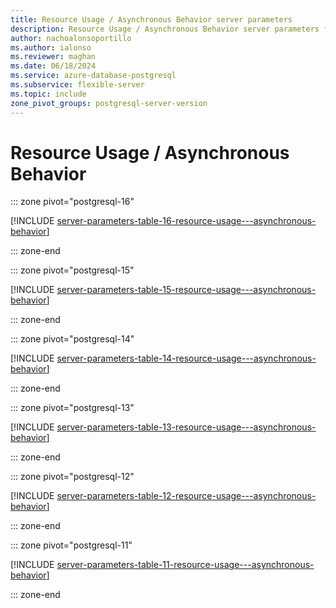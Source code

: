 ```yaml
---
title: Resource Usage / Asynchronous Behavior server parameters
description: Resource Usage / Asynchronous Behavior server parameters for Azure Database for PostgreSQL - Flexible Server.
author: nachoalonsoportillo
ms.author: ialonso
ms.reviewer: maghan
ms.date: 06/18/2024
ms.service: azure-database-postgresql
ms.subservice: flexible-server
ms.topic: include
zone_pivot_groups: postgresql-server-version
---
```

# Resource Usage / Asynchronous Behavior


::: zone pivot="postgresql-16"

[!INCLUDE [server-parameters-table-16-resource-usage---asynchronous-behavior](./includes/server-parameters-table-16-resource-usage---asynchronous-behavior.md)]

::: zone-end


::: zone pivot="postgresql-15"

[!INCLUDE [server-parameters-table-15-resource-usage---asynchronous-behavior](./includes/server-parameters-table-15-resource-usage---asynchronous-behavior.md)]

::: zone-end


::: zone pivot="postgresql-14"

[!INCLUDE [server-parameters-table-14-resource-usage---asynchronous-behavior](./includes/server-parameters-table-14-resource-usage---asynchronous-behavior.md)]

::: zone-end


::: zone pivot="postgresql-13"

[!INCLUDE [server-parameters-table-13-resource-usage---asynchronous-behavior](./includes/server-parameters-table-13-resource-usage---asynchronous-behavior.md)]

::: zone-end


::: zone pivot="postgresql-12"

[!INCLUDE [server-parameters-table-12-resource-usage---asynchronous-behavior](./includes/server-parameters-table-12-resource-usage---asynchronous-behavior.md)]

::: zone-end


::: zone pivot="postgresql-11"

[!INCLUDE [server-parameters-table-11-resource-usage---asynchronous-behavior](./includes/server-parameters-table-11-resource-usage---asynchronous-behavior.md)]

::: zone-end


